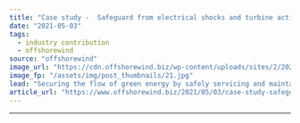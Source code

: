 ```yaml
---
title: "Case study -  Safeguard from electrical shocks and turbine activation during maintenance"
date: "2021-05-03"
tags: 
  - industry contribution
  - offshorewind
source: "offshorewind"
image_url: "https://cdn.offshorewind.biz/wp-content/uploads/sites/2/2021/05/03135505/830935-d_lowres.jpg"
image_fp: "/assets/img/post_thumbnails/21.jpg"
lead: "Securing the flow of green energy by safely servicing and maintaining fast growing numbers"
article_url: "https://www.offshorewind.biz/2021/05/03/case-study-safeguard-from-electrical-shocks-and-turbine-activation-during-maintenance/"
---
```


---
